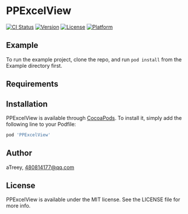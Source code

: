 # PPExcelView

[![CI Status](http://img.shields.io/travis/aTreey/PPExcelView.svg?style=flat)](https://travis-ci.org/aTreey/PPExcelView)
[![Version](https://img.shields.io/cocoapods/v/PPExcelView.svg?style=flat)](http://cocoapods.org/pods/PPExcelView)
[![License](https://img.shields.io/cocoapods/l/PPExcelView.svg?style=flat)](http://cocoapods.org/pods/PPExcelView)
[![Platform](https://img.shields.io/cocoapods/p/PPExcelView.svg?style=flat)](http://cocoapods.org/pods/PPExcelView)

## Example

To run the example project, clone the repo, and run `pod install` from the Example directory first.

## Requirements

## Installation

PPExcelView is available through [CocoaPods](http://cocoapods.org). To install
it, simply add the following line to your Podfile:

```ruby
pod 'PPExcelView'
```

## Author

aTreey, 480814177@qq.com

## License

PPExcelView is available under the MIT license. See the LICENSE file for more info.
